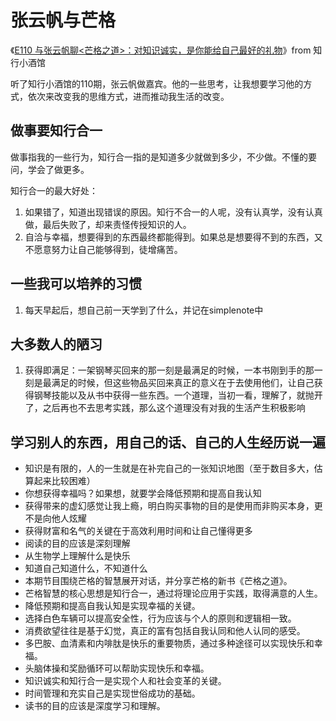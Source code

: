 # 张云帆与芒格

《[E110 与张云帆聊<芒格之道>：对知识诚实，是你能给自己最好的礼物](https://lnns.co/aqtvTHF8Cpk)》from 知行小酒馆

听了知行小酒馆的110期，张云帆做嘉宾。他的一些思考，让我想要学习他的方式，依次来改变我的思维方式，进而推动我生活的改变。

## 做事要知行合一

做事指我的一些行为，知行合一指的是知道多少就做到多少，不少做。不懂的要问，学会了做更多。

知行合一的最大好处：

1. 如果错了，知道出现错误的原因。知行不合一的人呢，没有认真学，没有认真做，最后失败了，却来责怪传授知识的人。
2. 自洽与幸福，想要得到的东西最终都能得到。如果总是想要得不到的东西，又不愿意努力让自己能够得到，徒增痛苦。

## 一些我可以培养的习惯

1. 每天早起后，想自己前一天学到了什么，并记在simplenote中

## 大多数人的陋习

1. 获得即满足：一架钢琴买回来的那一刻是最满足的时候，一本书刚到手的那一刻是最满足的时候，但这些物品买回来真正的意义在于去使用他们，让自己获得钢琴技能以及从书中获得一些东西。一个道理，当初一看，理解了，就抛开了，之后再也不去思考实践，那么这个道理没有对我的生活产生积极影响

## 学习别人的东西，用自己的话、自己的人生经历说一遍

- 知识是有限的，人的一生就是在补完自己的一张知识地图（至于数目多大，估算起来比较困难）
- 你想获得幸福吗？如果想，就要学会降低预期和提高自我认知
- 获得带来的虚幻感觉让我上瘾，明白购买事物的目的是使用而非购买本身，更不是向他人炫耀
- 获得财富和名气的关键在于高效利用时间和让自己懂得更多
- 阅读的目的应该是深刻理解
- 从生物学上理解什么是快乐
- 知道自己知道什么，不知道什么
- 本期节目围绕芒格的智慧展开对话，并分享芒格的新书《芒格之道》。
- 芒格智慧的核心思想是知行合一，通过将理论应用于实践，取得满意的人生。
- 降低预期和提高自我认知是实现幸福的关键。
- 选择白色车辆可以提高安全性，行为应该与个人的原则和逻辑相一致。
- 消费欲望往往是基于幻觉，真正的富有包括自我认同和他人认同的感受。
- 多巴胺、血清素和内啡肽是快乐的重要物质，通过多种途径可以实现快乐和幸福。
- 头脑体操和奖励循环可以帮助实现快乐和幸福。
- 知识诚实和知行合一是实现个人和社会变革的关键。
- 时间管理和充实自己是实现世俗成功的基础。
- 读书的目的应该是深度学习和理解。

